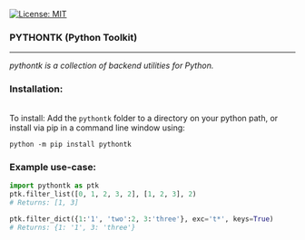 [![License: MIT](https://img.shields.io/badge/License-MIT-blue.svg)](https://opensource.org/licenses/MIT)

### PYTHONTK (Python Toolkit)

---
<!-- short_description_start -->
*pythontk is a collection of backend utilities for Python.*
<!-- short_description_end -->

### Installation:

###### 

To install:
Add the `pythontk` folder to a directory on your python path, or
install via pip in a command line window using:
```
python -m pip install pythontk
```

### Example use-case:
```python
import pythontk as ptk
ptk.filter_list([0, 1, 2, 3, 2], [1, 2, 3], 2)
# Returns: [1, 3]

ptk.filter_dict({1:'1', 'two':2, 3:'three'}, exc='t*', keys=True)
# Returns: {1: '1', 3: 'three'}
```
